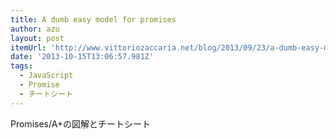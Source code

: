 ```yaml
---
title: A dumb easy model for promises
author: azu
layout: post
itemUrl: 'http://www.vittoriozaccaria.net/blog/2013/09/23/a-dumb-easy-model-for-promises.html'
date: '2013-10-15T13:06:57.981Z'
tags:
  - JavaScript
  - Promise
  - チートシート
---
```

Promises/A+の図解とチートシート
